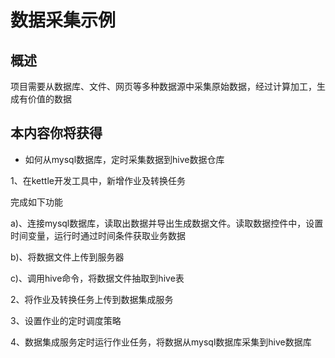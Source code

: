 # 数据采集示例

## 概述

项目需要从数据库、文件、网页等多种数据源中采集原始数据，经过计算加工，生成有价值的数据

## 本内容你将获得

- 如何从mysql数据库，定时采集数据到hive数据仓库

1、在kettle开发工具中，新增作业及转换任务

完成如下功能

a)、连接mysql数据库，读取出数据并导出生成数据文件。读取数据控件中，设置时间变量，运行时通过时间条件获取业务数据

b)、将数据文件上传到服务器

c)、调用hive命令，将数据文件抽取到hive表

2、将作业及转换任务上传到数据集成服务

3、设置作业的定时调度策略

4、数据集成服务定时运行作业任务，将数据从mysql数据库采集到hive数据库



